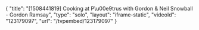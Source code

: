 {
    "title": "[1508441819] Cooking at P\u00e9trus with Gordon & Neil Snowball - Gordon Ramsay",
    "type": "solo",
    "layout": "iframe-static",
    "videoId": "123179097",
    "url": "\/tvpembed\/123179097"
}